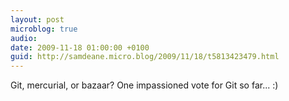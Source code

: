 ```yaml
---
layout: post
microblog: true
audio: 
date: 2009-11-18 01:00:00 +0100
guid: http://samdeane.micro.blog/2009/11/18/t5813423479.html
---
```

Git, mercurial, or bazaar? One impassioned vote for Git so far... :)
